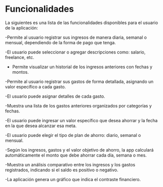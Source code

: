 # Funcionalidades

La siguientes es una lista de las funcionalidades disponibles para el usuario de la aplicación:

-Permite al usuario registrar sus ingresos de manera diaria, semanal o mensual, dependiendo de la forma de pago que tenga.

-El usuario puede seleccionar o agregar descripciones como: salario, freelance, etc.

- Permite visualizar un historial de los ingresos anteriores con fechas y montos.
  
-Permite al usuario registrar sus gastos de forma detallada, asignando un valor específico a cada gasto.

-El usuario puede asignar detalles de cada gasto.

-Muestra una lista de los gastos anteriores organizados por categorías y fechas.

-El usuario puede ingresar un valor específico que desea ahorrar y la fecha en la que desea alcanzar esa meta.

-El usuario puede elegir el tipo de plan de ahorro: diario, semanal o mensual.

-Según los ingresos, gastos y el valor objetivo de ahorro, la app calculará automáticamente el monto que debe ahorrar cada día, semana o mes.

-Muestra un análisis comparativo entre los ingresos y los gastos registrados, indicando si el saldo es positivo o negativo.

-La aplicación genera un gráfico que indica el contraste financiero.
